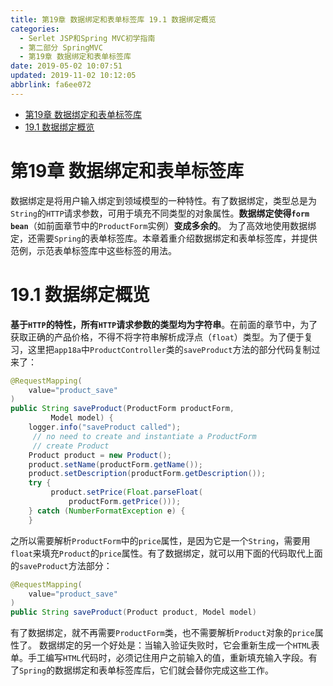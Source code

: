 ```yaml
---
title: 第19章 数据绑定和表单标签库 19.1 数据绑定概览
categories: 
  - Serlet JSP和Spring MVC初学指南
  - 第二部分 SpringMVC
  - 第19章 数据绑定和表单标签库
date: 2019-05-02 10:07:51
updated: 2019-11-02 10:12:05
abbrlink: fa6ee072
---
```

<div id='my_toc'>

- [第19章 数据绑定和表单标签库](/JavaReadingNotes/fa6ee072/#第19章-数据绑定和表单标签库)
- [19.1 数据绑定概览](/JavaReadingNotes/fa6ee072/#19-1-数据绑定概览)

</div>
<!--more-->
<script>if (navigator.platform.toLowerCase() == 'win32'){document.getElementById('my_toc').style.display = 'none';}</script>

<!--end-->
# 第19章 数据绑定和表单标签库 #
数据绑定是将用户输入绑定到领域模型的一种特性。有了数据绑定，类型总是为`String`的`HTTP`请求参数，可用于填充不同类型的对象属性。**数据绑定使得`form bean`**（如前面章节中的`ProductForm`实例）**变成多余的**。
为了高效地使用数据绑定，还需要`Spring`的表单标签库。本章着重介绍数据绑定和表单标签库，并提供范例，示范表单标签库中这些标签的用法。
# 19.1 数据绑定概览 #
**基于`HTTP`的特性，所有`HTTP`请求参数的类型均为字符串**。在前面的章节中，为了获取正确的产品价格，不得不将字符串解析成浮点（`float`）类型。为了便于复习，这里把`app18a`中`ProductController`类的`saveProduct`方法的部分代码复制过来了：
```java
@RequestMapping(
    value="product_save"
)
public String saveProduct(ProductForm productForm,
         Model model) {
    logger.info("saveProduct called");
     // no need to create and instantiate a ProductForm
     // create Product
    Product product = new Product();
    product.setName(productForm.getName());
    product.setDescription(productForm.getDescription());
    try {
         product.setPrice(Float.parseFloat(
             productForm.getPrice()));
    } catch (NumberFormatException e) {
    }
```
之所以需要解析`ProductForm`中的`price`属性，是因为它是一个`String`，需要用`float`来填充`Product`的`price`属性。有了数据绑定，就可以用下面的代码取代上面的`saveProduct`方法部分：
```java
@RequestMapping(
    value="product_save"
)
public String saveProduct(Product product, Model model)
```
有了数据绑定，就不再需要`ProductForm`类，也不需要解析`Product`对象的`price`属性了。
数据绑定的另一个好处是：当输入验证失败时，它会重新生成一个`HTML`表单。手工编写`HTML`代码时，必须记住用户之前输入的值，重新填充输入字段。有了`Spring`的数据绑定和表单标签库后，它们就会替你完成这些工作。

